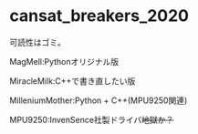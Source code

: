 # cansat_breakers_2020
可読性はゴミ。

MagMell:Pythonオリジナル版

MiracleMilk:C++で書き直したい版

MilleniumMother:Python + C++(MPU9250関連)

MPU9250:InvenSence社製ドライバ~~地獄か？~~
